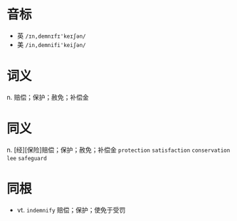 # 音标

- 英 `/ɪn,demnɪfɪ'keɪʃən/`
- 美 `/in,demnifi'keiʃən/`

# 词义

n. 赔偿；保护；赦免；补偿金


# 同义

n. [经][保险]赔偿；保护；赦免；补偿金
`protection` `satisfaction` `conservation` `lee` `safeguard`

# 同根

- vt. `indemnify` 赔偿；保护；使免于受罚

